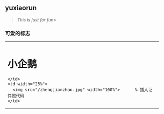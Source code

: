 ## yuxiaorun

>*This is just for fun*>

### 可爱的标志

<table border="0">
  <tr>
    <td width="75%">
      <h1>小企鹅</h1>
      
    </td>
    <td width="25%">
      <img src="/zhengjianzhao.jpg" width="100%">      % 插入证件照代码
    </td>
  </tr>
</table>

